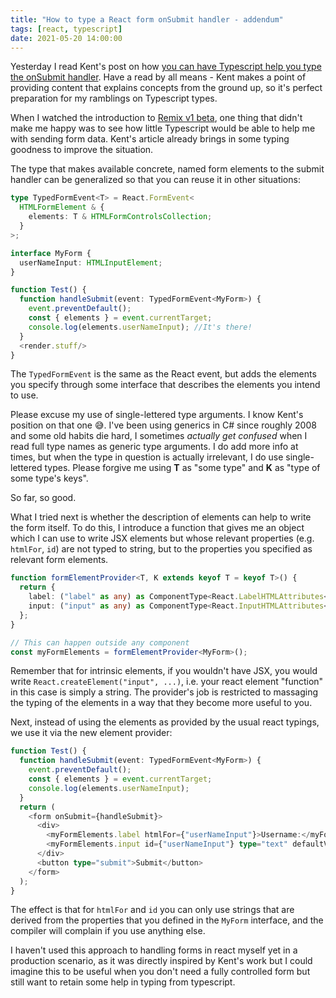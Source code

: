 ```yaml
---
title: "How to type a React form onSubmit handler - addendum"
tags: [react, typescript]
date: 2021-05-20 14:00:00
---
```


Yesterday I read Kent's post on how [you can have Typescript help you type the onSubmit handler][kent]. Have a read by all means - Kent makes a point of providing content that explains concepts from the ground up, so it's perfect preparation for my ramblings on Typescript types. 

When I watched the introduction to [Remix v1 beta][remix-video], one thing that didn't make me happy was to see how little Typescript would be able to help me with sending form data. Kent's article already brings in some typing goodness to improve the situation.

The type that makes available concrete, named form elements to the submit handler can be generalized so that you can reuse it in other situations:

```typescript
type TypedFormEvent<T> = React.FormEvent<
  HTMLFormElement & {
    elements: T & HTMLFormControlsCollection;
  }
>;

interface MyForm {
  userNameInput: HTMLInputElement;
}

function Test() {
  function handleSubmit(event: TypedFormEvent<MyForm>) {
    event.preventDefault();
    const { elements } = event.currentTarget;
    console.log(elements.userNameInput); //It's there!
  }
  <render.stuff/>
}
```

The `TypedFormEvent` is the same as the React event, but adds the elements you specify through some interface that describes the elements you intend to use. 

<Info>

Please excuse my use of single-lettered type arguments. I know Kent's position on that one 😅. I've been using generics in C# since roughly 2008 and some old habits die hard, I sometimes _actually get confused_ when I read full type names as generic type arguments. I do add more info at times, but when the type in question is actually irrelevant, I do use single-lettered types. Please forgive me using **T** as "some type" and **K** as "type of some type's keys".

</Info>

So far, so good.

What I tried next is whether the description of elements can help to write the form itself. To do this, I introduce a function that gives me an object which I can use to write JSX elements but whose relevant properties (e.g. `htmlFor`, `id`) are not typed to string, but to the properties you specified as relevant form elements.

```typescript
function formElementProvider<T, K extends keyof T = keyof T>() {
  return {
    label: ("label" as any) as ComponentType<React.LabelHTMLAttributes<HTMLLabelElement> & { htmlFor?: K }>,
    input: ("input" as any) as ComponentType<React.InputHTMLAttributes<HTMLInputElement> & { id?: K }>,
  };
}

// This can happen outside any component
const myFormElements = formElementProvider<MyForm>();
```
Remember that for intrinsic elements, if you wouldn't have JSX, you would write `React.createElement("input", ...)`, i.e. your react element "function" in this case is simply a string. The provider's job is restricted to massaging the typing of the elements in a way that they become more useful to you.

Next, instead of using the elements as provided by the usual react typings, we use it via the new element provider:

```typescript
function Test() {
  function handleSubmit(event: TypedFormEvent<MyForm>) {
    event.preventDefault();
    const { elements } = event.currentTarget;
    console.log(elements.userNameInput);
  }
  return (
    <form onSubmit={handleSubmit}>
      <div>
        <myFormElements.label htmlFor={"userNameInput"}>Username:</myFormElements.label>
        <myFormElements.input id={"userNameInput"} type="text" defaultValue="Arthur" />
      </div>
      <button type="submit">Submit</button>
    </form>
  );
}
```

The effect is that for `htmlFor` and `id` you can only use strings that are derived from the properties that you defined in the `MyForm` interface, and the compiler will complain if you use anything else.

I haven't used this approach to handling forms in react myself yet in a production scenario, as it was directly inspired by Kent's work but I could imagine this to be useful when you don't need a fully controlled form but still want to retain some help in typing from typescript.

[kent]: https://epicreact.dev/how-to-type-a-react-form-on-submit-handler
[remix-video]: https://youtu.be/4dOAFJUOi-s